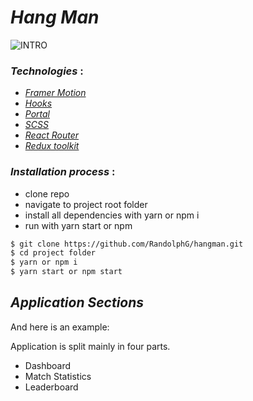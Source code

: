 # *Hang Man*


![INTRO](./public/_preview_00.gif)

### *Technologies* :
- [*Framer Motion*](https://framer.com/motion/)
- [*Hooks*](https://reactjs.org/docs/hooks-intro.html)
- [*Portal*](https://reactjs.org/docs/portals.html)
- [*SCSS*](https://sass-lang.com/)
- [*React Router*](https://reactrouter.com/)
- [*Redux toolkit*](https://redux-toolkit.js.org/ )

### *Installation process* :
- clone repo
- navigate to project root folder
- install all dependencies with yarn or npm i
- run with yarn start or npm


```bash
$ git clone https://github.com/RandolphG/hangman.git
$ cd project folder
$ yarn or npm i
$ yarn start or npm start
```

## *Application Sections*

And here is an example:


Application is split mainly in four parts.
- Dashboard
- Match Statistics
- Leaderboard




